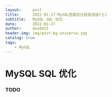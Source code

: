 ```yaml
---
layout:     post
title:      2022-01-27-MySQL性能优化经验总结(七)
subtitle:   MySQL SQL 优化
date:       2022-01-27
author:     dex0423
header-img: img/post-bg-universe.jpg
catalog: true
tags:
    - MySQL
---
```



# MySQL SQL 优化

### TODO